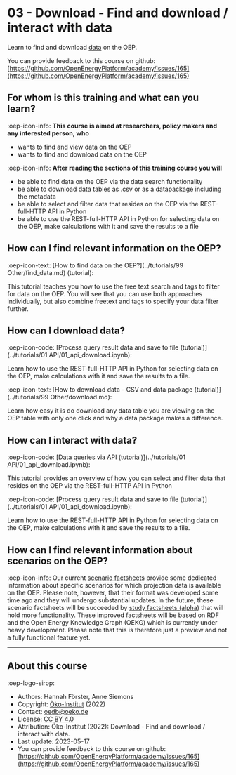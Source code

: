 # 03 - Download - Find and download / interact with data

Learn to find and download [data](https://openenergy-platform.org/dataedit/schemas) on the OEP.

You can provide feedback to this course on github: [https://github.com/OpenEnergyPlatform/academy/issues/165](https://github.com/OpenEnergyPlatform/academy/issues/165)

## For whom is this training and what can you learn?

:oep-icon-info: **This course is aimed at researchers, policy makers and any interested person, who**

- wants to find and view data on the OEP
- wants to find and download data on the OEP

:oep-icon-info: **After reading the sections of this training course you will**

- be able to find data on the OEP via the data search functionality
- be able to download data tables as .csv or as a datapackage including the metadata
- be able to select and filter data that resides on the OEP via the REST-full-HTTP API in Python
- be able to use the REST-full-HTTP API in Python for selecting data on the OEP, make calculations with it and save the results to a file

## How can I find relevant information on the OEP?

:oep-icon-text: [How to find data on the OEP?](../tutorials/99 Other/find_data.md) (tutorial):

This tutorial teaches you how to use the free text search and tags to filter for data on the OEP. You will see that you can use both approaches individually, but also combine freetext and tags to specify your data filter further.

## How can I download data?

:oep-icon-code: [Process query result data and save to file (tutorial)](../tutorials/01 API/01_api_download.ipynb):

Learn how to use the REST-full-HTTP API in Python for selecting data on the OEP, make calculations
with it and save the results to a file.

:oep-icon-text: [How to download data - CSV and data package (tutorial)](../tutorials/99 Other/download.md):

Learn how easy it is do download any data table you are viewing on the OEP table with only one click and why a data package makes a difference.

## How can I interact with data?

:oep-icon-code: [Data queries via API (tutorial)](../tutorials/01 API/01_api_download.ipynb):

This tutorial provides an overview of how you can select and filter data that resides on the OEP via the REST-full-HTTP
API in Python

:oep-icon-code: [Process query result data and save to file (tutorial)](../tutorials/01 API/01_api_download.ipynb):

Learn how to use the REST-full-HTTP API in Python for selecting data on the OEP, make calculations
with it and save the results to a file.

## How can I find relevant information about scenarios on the OEP?

:oep-icon-info: Our current [scenario factsheets](https://openenergy-platform.org/factsheets/scenarios/) provide some dedicated information about specific scenarios for which projection data is available on the OEP. Please note, however, that their format was developed some time ago and they will undergo substantial updates. In the future, these scenario factsheets will be succeeded by [study factsheets (alpha)](https://openenergy-platform.org/factsheets/rdf/study/) that will hold more functionality. These improved factsheets will be based on RDF and the Open Energy Knowledge Graph (OEKG) which is currently under heavy development. Please note that this is therefore just a preview and not a fully functional feature yet.

---

## About this course

:oep-logo-sirop:

- Authors: Hannah Förster, Anne Siemons
- Copyright: [Öko-Institut](https://www.oeko.de) (2022)
- Contact: oedb@oeko.de
- License: [CC BY 4.0](https://creativecommons.org/licenses/by/4.0/deed.en)
- Attribution: Öko-Institut (2022): Download - Find and download / interact with data.
- Last update: 2023-05-17
- You can provide feedback to this course on github: [https://github.com/OpenEnergyPlatform/academy/issues/165](https://github.com/OpenEnergyPlatform/academy/issues/165)
